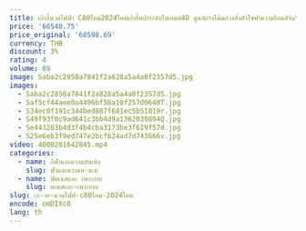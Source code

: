 ```yaml
---
title: เก้าอี้นวดไฟฟ้า C80ใหม่2024ใหม่เก้าอี้สปาระดับไฮเอนด์4D ศูนย์แรงโน้มถ่วงทั้งตัวโซฟาความร้อนอัจฉริยะ
price: '66540.75'
price_original: '68598.69'
currency: THB
discount: 3%
rating: 4
volume: 89
image: Saba2c2850a7841f2a828a5a4a0f2357d5.jpg
images:
  - Saba2c2850a7841f2a828a5a4a0f2357d5.jpg
  - Saf5cf44aee0a4496bf58a10f257d0640T.jpg
  - S34ec0f191c344bed887f681ec5b51019r.jpg
  - S49f93f0c9ad641c3bb4d9a1362039894Q.jpg
  - Se443283b4d3f4b4cba3173be3f619f57d.jpg
  - S25e6eb3f9ed747e2bcf624ad7d743666v.jpg
video: 4000201642845.mp4
categories:
  - name: กีฬาและความบันเทิง
    slug: ฬาและความบ-นเท
  - name: ฟิตเนสและ เพาะกาย
    slug: ตเนสและ-เพาะกาย
slug: เก-าอ-นวดไฟฟ-c80ใหม-2024ใหม
encode: omDIXcO
lang: th
---
```

  